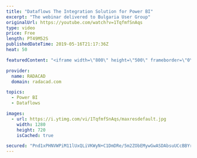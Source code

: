 ```yaml
---
title: "Dataflows The Integration Solution for Power BI"
excerpt: "The webinar delivered to Bulgaria User Group"
originalUrl: https://youtube.com/watch?v=1TqfmfSnAqs
type: video
price: Free
length: PT49M52S
publishedDateTime: 2019-05-16T21:17:36Z
heat: 50

featuredContent: "<iframe width=\"800\" height=\"500\" frameborder=\"0\" src=\"https://www.youtube.com/embed/1TqfmfSnAqs\" allow=\"accelerometer; autoplay; encrypted-media; gyroscope; picture-in-picture\" allowfullscreen></iframe>"

provider:
  name: RADACAD
  domain: radacad.com

topics:
  - Power BI
  - Dataflows

images:
  - url: https://i.ytimg.com/vi/1TqfmfSnAqs/maxresdefault.jpg
    width: 1280
    height: 720
    isCached: true

secured: "Pnd1xPHNVWPiM11lUxQLiVKWyN+C1DmDRe/5m2ZObEMywGwASDAbsuUCcBBYrHynVHhK8pMmZl0BY23dN6r1HwWHsPMtG91uJaHyl2argF0xmQ4fGImtQ4shx0s0qloqI0h7q8fkXMl8YQNofjltxEueFpXLMW+CwM68HSPM5OFUdZDPxURGhWJ2nygLjlDUWIaWVY/TuSL4ggh+4j/i8It/CFzvJElxXrfCvQpBO65XUlytS7NqamrncDJnptFmLG/I/ICFF3bzVwwP/iSIsixEMrbmF4gDOj6/8BlImGhdwo0l0YrEXCWzR2aPH9VjGb/uIDVy7Me/tZGnhVWh9Y+RzKl51st8P1U7n5F7c8MbU9Qe2AMD0nx/4ZbyKOVObEubTXMhDV14PghG5EX/9snvpeaK18sfE2SN7WiLNx4=;dl/++kjrlTWx3IBru62VuA=="
---
```


